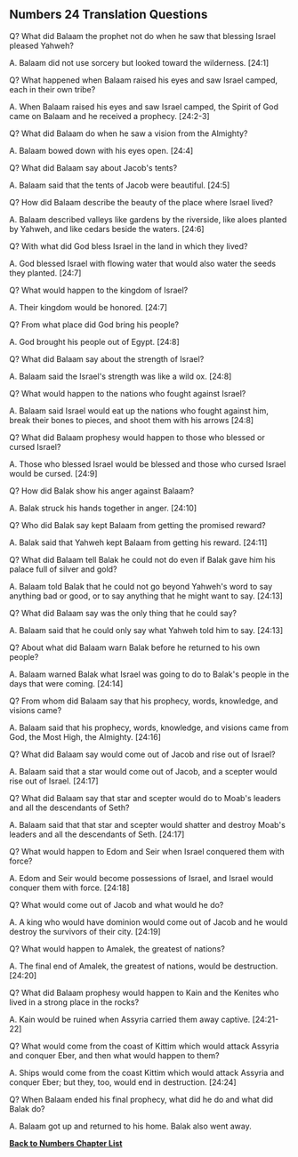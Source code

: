 ## Numbers 24 Translation Questions ##

Q? What did Balaam the prophet not do when he saw that blessing Israel pleased Yahweh?

A. Balaam did not use sorcery but looked toward the wilderness. [24:1]

Q? What happened when Balaam raised his eyes and saw Israel camped, each in their own tribe?

A. When Balaam raised his eyes and saw Israel camped, the Spirit of God came on Balaam and he received a prophecy. [24:2-3]

Q? What did Balaam do when he saw a vision from the Almighty?

A. Balaam bowed down with his eyes open. [24:4]

Q? What did Balaam say about Jacob's tents?

A. Balaam said that the tents of Jacob were beautiful. [24:5]

Q? How did Balaam describe the beauty of the place where Israel lived?

A. Balaam described valleys like gardens by the riverside, like aloes planted by Yahweh, and like cedars beside the waters. [24:6]

Q? With what did God bless Israel in the land in which they lived?

A. God blessed Israel with flowing water that would also water the seeds they planted. [24:7]

Q? What would happen to the kingdom of Israel?

A. Their kingdom would be honored. [24:7]

Q? From what place did God bring his people?

A. God brought his people out of Egypt. [24:8]

Q? What did Balaam say about the strength of Israel?

A. Balaam said the Israel's strength was like a wild ox. [24:8]

Q? What would happen to the nations who fought against Israel?

A. Balaam said Israel would eat up the nations who fought against him, break their bones to pieces, and shoot them with his arrows [24:8]

Q? What did Balaam prophesy would happen to those who blessed or cursed Israel?

A. Those who blessed Israel would be blessed and those who cursed Israel would be cursed. [24:9]

Q? How did Balak show his anger against Balaam?

A. Balak struck his hands together in anger. [24:10]

Q? Who did Balak say kept Balaam from getting the promised reward?

A. Balak said that Yahweh kept Balaam from getting his reward. [24:11]

Q? What did Balaam tell Balak he could not do even if Balak gave him his palace full of silver and gold?

A. Balaam told Balak that he could not go beyond Yahweh's word to say anything bad or good, or to say anything that he might want to say. [24:13]

Q? What did Balaam say was the only thing that he could say?

A. Balaam said that he could only say what Yahweh told him to say. [24:13]

Q? About what did Balaam warn Balak before he returned to his own people?

A. Balaam warned Balak what Israel was going to do to Balak's people in the days that were coming. [24:14]

Q? From whom did Balaam say that his prophecy, words, knowledge, and visions came?

A. Balaam said that his prophecy, words, knowledge, and visions came from God, the Most High, the Almighty. [24:16]

Q? What did Balaam say would come out of Jacob and rise out of Israel?

A. Balaam said that a star would come out of Jacob, and a scepter would rise out of Israel. [24:17]

Q? What did Balaam say that star and scepter would do to Moab's leaders and all the descendants of Seth?

A. Balaam said that that star and scepter would shatter and destroy Moab's leaders and all the descendants of Seth. [24:17]

Q? What would happen to Edom and Seir when Israel conquered them with force?

A. Edom and Seir would become possessions of Israel, and Israel would conquer them with force. [24:18]

Q? What would come out of Jacob and what would he do? 

A. A king who would have dominion would come out of Jacob and he would destroy the survivors of their city. [24:19]

Q? What would happen to Amalek, the greatest of nations?

A. The final end of Amalek, the greatest of nations, would be destruction. [24:20]

Q? What did Balaam prophesy would happen to Kain and the Kenites who lived in a strong place in the rocks?

A. Kain would be ruined when Assyria carried them away captive. [24:21-22]

Q? What would come from the coast of Kittim which would attack Assyria and conquer Eber, and then what would happen to them?

A. Ships would come from the coast Kittim which would attack Assyria and conquer Eber; but they, too, would end in destruction. [24:24]

Q? When Balaam ended his final prophecy, what did he do and what did Balak do?

A. Balaam got up and returned to his home. Balak also went away.

__[Back to Numbers Chapter List](./)__

